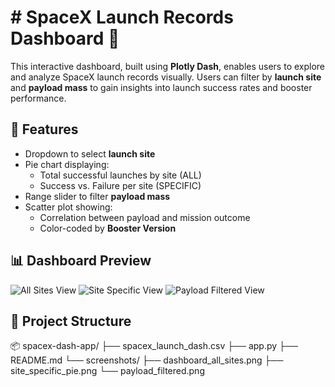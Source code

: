 # # SpaceX Launch Records Dashboard 🚀

This interactive dashboard, built using **Plotly Dash**, enables users to explore and analyze SpaceX launch records visually. Users can filter by **launch site** and **payload mass** to gain insights into launch success rates and booster performance.

## 🧠 Features

- Dropdown to select **launch site**
- Pie chart displaying:
  - Total successful launches by site (ALL)
  - Success vs. Failure per site (SPECIFIC)
- Range slider to filter **payload mass**
- Scatter plot showing:
  - Correlation between payload and mission outcome
  - Color-coded by **Booster Version**

## 📊 Dashboard Preview

![All Sites View](screenshots/dashboard_all_sites.png)
![Site Specific View](screenshots/site_specific_pie.png)
![Payload Filtered View](screenshots/payload_filtered.png)

## 📁 Project Structure

📦 spacex-dash-app/
├── spacex_launch_dash.csv
├── app.py
├── README.md
└── screenshots/
├── dashboard_all_sites.png
├── site_specific_pie.png
└── payload_filtered.png
